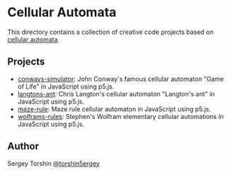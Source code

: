 # Cellular Automata

This directory contains a collection of creative code projects based on [cellular automata](https://en.wikipedia.org/wiki/Cellular_automaton).

## Projects

- [conways-simulator](./conways-simulator/): John Conway's famous cellular automaton "Game of Life" in JavaScript using p5.js.
- [langtons-ant](./langtons-ant/): Chris Langton's cellular automaton "Langton's ant" in JavaScript using p5.js.
- [maze-rule](./maze-rule/): Maze rule cellular automaton in JavaScript using p5.js.
- [wolframs-rules](./wolframs-rules/): Stephen's Wolfram elementary cellular automations in JavaScript using p5.js.

## Author

Sergey Torshin [@torshin5ergey](https://github.com/torshin5ergey)
